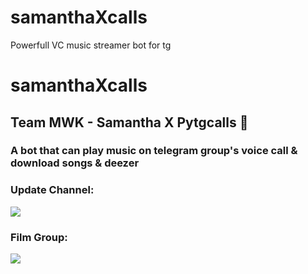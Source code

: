 # samanthaXcalls
Powerfull VC music streamer bot for tg

# samanthaXcalls

<h2 align="centre">Team MWK - Samantha X Pytgcalls 🎵</h2>

### A bot that can play music on telegram group's voice call & download songs & deezer

### Update Channel:

<a href="https://t.me/redbullfed"><img src="https://img.shields.io/badge/Telegram-Join%20Telegram%20Channel-blue.svg?logo=telegram"></a>

### Film Group:

<a href="https://t.me/movieworldkdy"><img src="https://img.shields.io/badge/Telegram-Join%20Telegram%20Group-blue.svg?logo=telegram"></a>
